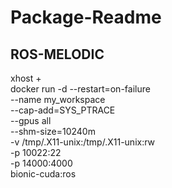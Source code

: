 # Package-Readme
## ROS-MELODIC
xhost +                                                           
docker run -d --restart=on-failure \
    --name my_workspace \
    --cap-add=SYS_PTRACE \
    --gpus all  \
    --shm-size=10240m \
    -v /tmp/.X11-unix:/tmp/.X11-unix:rw \
    -p 10022:22  \
    -p 14000:4000  \
    bionic-cuda:ros
